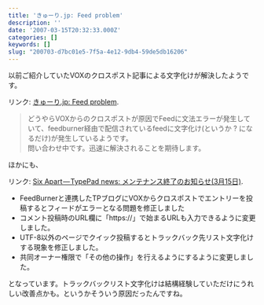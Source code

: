 ```yaml
---
title: 'きゅーり.jp: Feed problem'
description: ''
date: '2007-03-15T20:32:33.000Z'
categories: []
keywords: []
slug: "200703-d7bc01e5-7f5a-4e12-9db4-59de5db16206"
---
```

以前ご紹介していたVOXのクロスポスト記事による文字化けが解決したようです。

リンク: [きゅーり.jp: Feed problem](http://blog.qli.jp/2007/02/feed_problem.html "きゅーり.jp: Feed problem").

> どうやらVOXからのクロスポストが原因でFeedに文法エラーが発生していて、feedburner経由で配信されているfeedに文字化け(というか ? になるだけ)が発生しているようです。  
> 問い合わせ中です。迅速に解決されることを期待します。

ほかにも、

リンク: [Six Apart — TypePad news: メンテナンス終了のお知らせ(3月15日)](http://www.sixapart.jp/typepad/news/2007/03/010932.html "Six Apart - TypePad news: メンテナンス終了のお知らせ(3月15日)").

*   FeedBurnerと連携したTPブログにVOXからクロスポストでエントリーを投稿するとフィードがエラーとなる問題を修正しました
*   コメント投稿時のURL欄に「https://」で始まるURLも入力できるように変更しました。
*   UTF-8以外のページでクイック投稿するとトラックバック先リスト文字化けする現象を修正しました。
*   共同オーナー権限で「その他の操作」を行えるようにするように変更しました。

となっています。トラックバックリスト文字化けは結構経験していただけにうれしい改善点かも。というかそういう原因だったんですね。